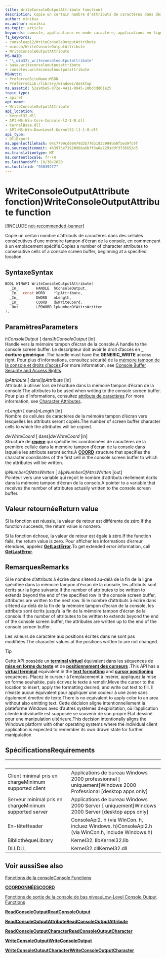 ```yaml
---
title: WriteConsoleOutputAttribute fonction)
description: Copie un certain nombre d’attributs de caractères dans des cellules consécutives d’une mémoire tampon d’écran de la console, en commençant à un emplacement spécifié.
author: miniksa
ms.author: miniksa
ms.topic: article
keywords: console, applications en mode caractère, applications en ligne de commande, applications de terminal, API console
f1_keywords:
- consoleapi2/WriteConsoleOutputAttribute
- wincon/WriteConsoleOutputAttribute
- WriteConsoleOutputAttribute
MS-HAID:
- '\_win32\_writeconsoleoutputattribute'
- base.writeconsoleoutputattribute
- consoles.writeconsoleoutputattribute
MSHAttr:
- PreferredSiteName:MSDN
- PreferredLib:/library/windows/desktop
ms.assetid: 52a9d6e5-072e-4411-9945-10bd3dd61e25
topic_type:
- apiref
api_name:
- WriteConsoleOutputAttribute
api_location:
- Kernel32.dll
- API-MS-Win-Core-Console-l2-1-0.dll
- KernelBase.dll
- API-MS-Win-DownLevel-Kernel32-l1-1-0.dll
api_type:
- DllExport
ms.openlocfilehash: 04c7799cd98479d3b776b1933994b60f5ed9fc9f
ms.sourcegitcommit: 463975e71920908a6bff9a6a7291ddf3736652d5
ms.translationtype: MT
ms.contentlocale: fr-FR
ms.lasthandoff: 10/30/2020
ms.locfileid: "93039277"
---
```

# <a name="writeconsoleoutputattribute-function"></a><span data-ttu-id="ff70b-104">WriteConsoleOutputAttribute fonction)</span><span class="sxs-lookup"><span data-stu-id="ff70b-104">WriteConsoleOutputAttribute function</span></span>

[!INCLUDE [not-recommended-banner](./includes/not-recommended-banner.md)]

<span data-ttu-id="ff70b-105">Copie un certain nombre d’attributs de caractères dans des cellules consécutives d’une mémoire tampon d’écran de la console, en commençant à un emplacement spécifié.</span><span class="sxs-lookup"><span data-stu-id="ff70b-105">Copies a number of character attributes to consecutive cells of a console screen buffer, beginning at a specified location.</span></span>

## <a name="syntax"></a><span data-ttu-id="ff70b-106">Syntaxe</span><span class="sxs-lookup"><span data-stu-id="ff70b-106">Syntax</span></span>

```C
BOOL WINAPI WriteConsoleOutputAttribute(
  _In_        HANDLE  hConsoleOutput,
  _In_  const WORD    *lpAttribute,
  _In_        DWORD   nLength,
  _In_        COORD   dwWriteCoord,
  _Out_       LPDWORD lpNumberOfAttrsWritten
);
```

## <a name="parameters"></a><span data-ttu-id="ff70b-107">Paramètres</span><span class="sxs-lookup"><span data-stu-id="ff70b-107">Parameters</span></span>

<span data-ttu-id="ff70b-108">*hConsoleOutput* \[ dans\]</span><span class="sxs-lookup"><span data-stu-id="ff70b-108">*hConsoleOutput* \[in\]</span></span>  
<span data-ttu-id="ff70b-109">Handle vers la mémoire tampon d’écran de la console.</span><span class="sxs-lookup"><span data-stu-id="ff70b-109">A handle to the console screen buffer.</span></span> <span data-ttu-id="ff70b-110">Le descripteur doit avoir le droit d’accès en **\_ écriture générique** .</span><span class="sxs-lookup"><span data-stu-id="ff70b-110">The handle must have the **GENERIC\_WRITE** access right.</span></span> <span data-ttu-id="ff70b-111">Pour plus d’informations, consultez sécurité de la [mémoire tampon de la console et droits d’accès](console-buffer-security-and-access-rights.md).</span><span class="sxs-lookup"><span data-stu-id="ff70b-111">For more information, see [Console Buffer Security and Access Rights](console-buffer-security-and-access-rights.md).</span></span>

<span data-ttu-id="ff70b-112">*lpAttribute* \[ dans\]</span><span class="sxs-lookup"><span data-stu-id="ff70b-112">*lpAttribute* \[in\]</span></span>  
<span data-ttu-id="ff70b-113">Attributs à utiliser lors de l’écriture dans la mémoire tampon d’écran de la console.</span><span class="sxs-lookup"><span data-stu-id="ff70b-113">The attributes to be used when writing to the console screen buffer.</span></span> <span data-ttu-id="ff70b-114">Pour plus d’informations, consultez [attributs de caractères](console-screen-buffers.md#character-attributes).</span><span class="sxs-lookup"><span data-stu-id="ff70b-114">For more information, see [Character Attributes](console-screen-buffers.md#character-attributes).</span></span>

<span data-ttu-id="ff70b-115">*nLength* \[ dans\]</span><span class="sxs-lookup"><span data-stu-id="ff70b-115">*nLength* \[in\]</span></span>  
<span data-ttu-id="ff70b-116">Nombre de cellules de caractères de la mémoire tampon d’écran vers lesquelles les attributs seront copiés.</span><span class="sxs-lookup"><span data-stu-id="ff70b-116">The number of screen buffer character cells to which the attributes will be copied.</span></span>

<span data-ttu-id="ff70b-117">*dwWriteCoord* \[ dans\]</span><span class="sxs-lookup"><span data-stu-id="ff70b-117">*dwWriteCoord* \[in\]</span></span>  
<span data-ttu-id="ff70b-118">Structure de [**repère**](coord-str.md) qui spécifie les coordonnées de caractères de la première cellule dans la mémoire tampon d’écran de la console dans laquelle les attributs seront écrits.</span><span class="sxs-lookup"><span data-stu-id="ff70b-118">A [**COORD**](coord-str.md) structure that specifies the character coordinates of the first cell in the console screen buffer to which the attributes will be written.</span></span>

<span data-ttu-id="ff70b-119">*lpNumberOfAttrsWritten* \[ à\]</span><span class="sxs-lookup"><span data-stu-id="ff70b-119">*lpNumberOfAttrsWritten* \[out\]</span></span>  
<span data-ttu-id="ff70b-120">Pointeur vers une variable qui reçoit le nombre d’attributs réellement écrits dans la mémoire tampon d’écran de la console.</span><span class="sxs-lookup"><span data-stu-id="ff70b-120">A pointer to a variable that receives the number of attributes actually written to the console screen buffer.</span></span>

## <a name="return-value"></a><span data-ttu-id="ff70b-121">Valeur retournée</span><span class="sxs-lookup"><span data-stu-id="ff70b-121">Return value</span></span>

<span data-ttu-id="ff70b-122">Si la fonction est réussie, la valeur de retour est différente de zéro.</span><span class="sxs-lookup"><span data-stu-id="ff70b-122">If the function succeeds, the return value is nonzero.</span></span>

<span data-ttu-id="ff70b-123">Si la fonction échoue, la valeur de retour est égale à zéro.</span><span class="sxs-lookup"><span data-stu-id="ff70b-123">If the function fails, the return value is zero.</span></span> <span data-ttu-id="ff70b-124">Pour afficher les informations d’erreur étendues, appelez [**GetLastError**](https://msdn.microsoft.com/library/windows/desktop/ms679360).</span><span class="sxs-lookup"><span data-stu-id="ff70b-124">To get extended error information, call [**GetLastError**](https://msdn.microsoft.com/library/windows/desktop/ms679360).</span></span>

## <a name="remarks"></a><span data-ttu-id="ff70b-125">Remarques</span><span class="sxs-lookup"><span data-stu-id="ff70b-125">Remarks</span></span>

<span data-ttu-id="ff70b-126">Si le nombre d’attributs à écrire dans s’étend au-delà de la fin de la ligne spécifiée dans la mémoire tampon d’écran de la console, les attributs sont écrits sur la ligne suivante.</span><span class="sxs-lookup"><span data-stu-id="ff70b-126">If the number of attributes to be written to extends beyond the end of the specified row in the console screen buffer, attributes are written to the next row.</span></span> <span data-ttu-id="ff70b-127">Si le nombre d’attributs à écrire dans s’étend au-delà de la fin de la mémoire tampon d’écran de la console, les attributs sont écrits jusqu’à la fin de la mémoire tampon d’écran de la console.</span><span class="sxs-lookup"><span data-stu-id="ff70b-127">If the number of attributes to be written to extends beyond the end of the console screen buffer, the attributes are written up to the end of the console screen buffer.</span></span>

<span data-ttu-id="ff70b-128">Les valeurs de caractère aux positions écrites dans ne sont pas modifiées.</span><span class="sxs-lookup"><span data-stu-id="ff70b-128">The character values at the positions written to are not changed.</span></span>

> [!TIP]
> <span data-ttu-id="ff70b-129">Cette API possède un **[terminal virtuel](console-virtual-terminal-sequences.md)** équivalent dans les séquences de **[mise en forme du texte](console-virtual-terminal-sequences.md#text-formatting)** et de **[positionnement des curseurs](console-virtual-terminal-sequences.md#cursor-positioning)** .</span><span class="sxs-lookup"><span data-stu-id="ff70b-129">This API has a **[virtual terminal](console-virtual-terminal-sequences.md)** equivalent in the **[text formatting](console-virtual-terminal-sequences.md#text-formatting)** and **[cursor positioning](console-virtual-terminal-sequences.md#cursor-positioning)** sequences.</span></span> <span data-ttu-id="ff70b-130">Placez le curseur à l’emplacement à insérer, appliquez la mise en forme souhaitée, puis écrivez le texte à remplir.</span><span class="sxs-lookup"><span data-stu-id="ff70b-130">Move the cursor to the location to insert, apply the formatting desired, and write out text to fill.</span></span> <span data-ttu-id="ff70b-131">Il n’existe aucun équivalent pour appliquer une couleur à une zone sans également émettre de texte.</span><span class="sxs-lookup"><span data-stu-id="ff70b-131">There is no equivalent to apply color to an area without also emitting text.</span></span> <span data-ttu-id="ff70b-132">Cette décision aligne intentionnellement la plateforme Windows avec d’autres systèmes d’exploitation, où l’application cliente individuelle est supposée se souvenir de son propre État dessiné pour une manipulation ultérieure.</span><span class="sxs-lookup"><span data-stu-id="ff70b-132">This decision intentionally aligns the Windows platform with other operating systems where the individual client application is expected to remember its own drawn state for further manipulation.</span></span>

## <a name="requirements"></a><span data-ttu-id="ff70b-133">Spécifications</span><span class="sxs-lookup"><span data-stu-id="ff70b-133">Requirements</span></span>

| &nbsp; | &nbsp; |
|-|-|
| <span data-ttu-id="ff70b-134">Client minimal pris en charge</span><span class="sxs-lookup"><span data-stu-id="ff70b-134">Minimum supported client</span></span> | <span data-ttu-id="ff70b-135">Applications de bureau Windows 2000 professionnel \[ uniquement\]</span><span class="sxs-lookup"><span data-stu-id="ff70b-135">Windows 2000 Professional \[desktop apps only\]</span></span> |
| <span data-ttu-id="ff70b-136">Serveur minimal pris en charge</span><span class="sxs-lookup"><span data-stu-id="ff70b-136">Minimum supported server</span></span> | <span data-ttu-id="ff70b-137">Applications de bureau Windows 2000 Server \[ uniquement\]</span><span class="sxs-lookup"><span data-stu-id="ff70b-137">Windows 2000 Server \[desktop apps only\]</span></span> |
| <span data-ttu-id="ff70b-138">En-tête</span><span class="sxs-lookup"><span data-stu-id="ff70b-138">Header</span></span> | <span data-ttu-id="ff70b-139">ConsoleApi2. h (via WinCon. h, incluez Windows. h)</span><span class="sxs-lookup"><span data-stu-id="ff70b-139">ConsoleApi2.h (via WinCon.h, include Windows.h)</span></span> |
| <span data-ttu-id="ff70b-140">Bibliothèque</span><span class="sxs-lookup"><span data-stu-id="ff70b-140">Library</span></span> | <span data-ttu-id="ff70b-141">Kernel32. lib</span><span class="sxs-lookup"><span data-stu-id="ff70b-141">Kernel32.lib</span></span> |
| <span data-ttu-id="ff70b-142">DLL</span><span class="sxs-lookup"><span data-stu-id="ff70b-142">DLL</span></span> | <span data-ttu-id="ff70b-143">Kernel32.dll</span><span class="sxs-lookup"><span data-stu-id="ff70b-143">Kernel32.dll</span></span> |

## <a name="see-also"></a><span data-ttu-id="ff70b-144">Voir aussi</span><span class="sxs-lookup"><span data-stu-id="ff70b-144">See also</span></span>

[<span data-ttu-id="ff70b-145">Fonctions de la console</span><span class="sxs-lookup"><span data-stu-id="ff70b-145">Console Functions</span></span>](console-functions.md)

[<span data-ttu-id="ff70b-146">**COORDONNÉES**</span><span class="sxs-lookup"><span data-stu-id="ff70b-146">**COORD**</span></span>](coord-str.md)

[<span data-ttu-id="ff70b-147">Fonctions de sortie de la console de bas niveau</span><span class="sxs-lookup"><span data-stu-id="ff70b-147">Low-Level Console Output Functions</span></span>](low-level-console-output-functions.md)

[<span data-ttu-id="ff70b-148">**ReadConsoleOutput**</span><span class="sxs-lookup"><span data-stu-id="ff70b-148">**ReadConsoleOutput**</span></span>](readconsoleoutput.md)

[<span data-ttu-id="ff70b-149">**ReadConsoleOutputAttribute**</span><span class="sxs-lookup"><span data-stu-id="ff70b-149">**ReadConsoleOutputAttribute**</span></span>](readconsoleoutputattribute.md)

[<span data-ttu-id="ff70b-150">**ReadConsoleOutputCharacter**</span><span class="sxs-lookup"><span data-stu-id="ff70b-150">**ReadConsoleOutputCharacter**</span></span>](readconsoleoutputcharacter.md)

[<span data-ttu-id="ff70b-151">**WriteConsoleOutput**</span><span class="sxs-lookup"><span data-stu-id="ff70b-151">**WriteConsoleOutput**</span></span>](writeconsoleoutput.md)

[<span data-ttu-id="ff70b-152">**WriteConsoleOutputCharacter**</span><span class="sxs-lookup"><span data-stu-id="ff70b-152">**WriteConsoleOutputCharacter**</span></span>](writeconsoleoutputcharacter.md)
